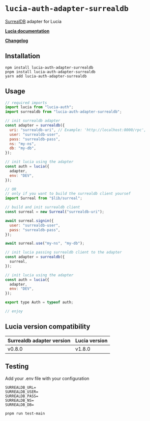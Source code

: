 # `lucia-auth-adapter-surrealdb`

[SurrealDB](https://surrealdb.com/) adapter for Lucia

**[Lucia documentation](https://lucia-auth.vercel.app)**

**[Changelog](https://github.com/fernandolguevara/lucia-auth-adapter-surrealdb/CHANGELOG.md)**

## Installation

```
npm install lucia-auth-adapter-surrealdb
pnpm install lucia-auth-adapter-surrealdb
yarn add lucia-auth-adapter-surrealdb
```

## Usage

```js
// required imports
import lucia from "lucia-auth";
import surrealdb from "lucia-auth-adapter-surrealdb";

// init surrealdb adapter
const adapter = surrealdb({
  uri: "surrealdb-uri", // Example: 'http://localhost:8000/rpc',
  user: "surrealdb-user",
  pass: "surrealdb-pass",
  ns: "my-ns",
  db: "my-db",
});

// init lucia using the adapter
const auth = lucia({
  adapter,
  env: "DEV",
});

// OR
// only if you want to build the surrealdb client yoursef
import Surreal from "$lib/surreal";

// build and init surrealdb client
const surreal = new Surreal("surrealdb-uri");

await surreal.signin({
  user: "surrealdb-user",
  pass: "surrealdb-pass",
});

await surreal.use("my-ns", "my-db");

// init lucia passing surrealdb client to the adapter
const adapter = surrealdb({
  surreal,
});

// init lucia using the adapter
const auth = lucia({
  adapter,
  env: "DEV",
});

export type Auth = typeof auth;

// enjoy
```

## Lucia version compatibility

| Surrealdb adapter version | Lucia version |
| ------------------------- | ------------- |
| v0.8.0                    | v1.8.0        |

## Testing

Add your .env file with your configuration

```
SURREALDB_URL=
SURREALDB_USER=
SURREALDB_PASS=
SURREALDB_NS=
SURREALDB_DB=
```

```
pnpm run test-main
```
